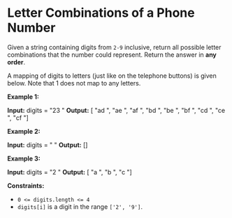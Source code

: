 # Letter Combinations of a Phone Number

Given a string containing digits from `2-9` inclusive, return all possible letter combinations that the number could represent. Return the answer in **any order**.

A mapping of digits to letters (just like on the telephone buttons) is given below. Note that 1 does not map to any letters.

**Example 1:**

**Input:** digits =  "23 "
**Output:** \[ "ad ", "ae ", "af ", "bd ", "be ", "bf ", "cd ", "ce ", "cf "\]

**Example 2:**

**Input:** digits =  " "
**Output:** \[\]

**Example 3:**

**Input:** digits =  "2 "
**Output:** \[ "a ", "b ", "c "\]

**Constraints:**

* `0 <= digits.length <= 4`
* `digits[i]` is a digit in the range `['2', '9']`.
